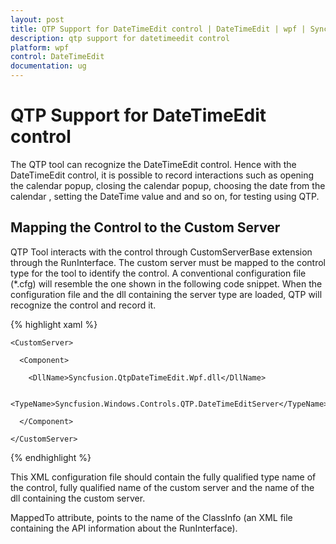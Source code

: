 ```yaml
---
layout: post
title: QTP Support for DateTimeEdit control | DateTimeEdit | wpf | Syncfusion
description: qtp support for datetimeedit control
platform: wpf
control: DateTimeEdit
documentation: ug
---
```


# QTP Support for DateTimeEdit control

The QTP tool can recognize the DateTimeEdit control. Hence with the DateTimeEdit control,  it is possible to record interactions such as opening the calendar popup, closing the calendar popup, choosing the date from  the calendar , setting the DateTime value and and so on, for testing using QTP.

## Mapping the Control to the Custom Server

QTP Tool interacts with the control through CustomServerBase extension through the RunInterface. The custom server must be mapped to the control type for the tool to identify the control. A conventional configuration file (*.cfg) will resemble the one shown in the following code snippet. When the configuration file and the dll containing the server type are loaded, QTP will recognize the control and record it.

{% highlight xaml %}

<?xml version="1.0" encoding="UTF-8"?>

<Controls>

  <Control Type="Syncfusion.Windows.Shared.DateTimeEdit" MappedTo="SfDateTimeEdit">

    <CustomServer>

      <Component>

        <DllName>Syncfusion.QtpDateTimeEdit.Wpf.dll</DllName>

        <TypeName>Syncfusion.Windows.Controls.QTP.DateTimeEditServer</TypeName>

      </Component>

    </CustomServer>

  </Control>

</Controls>

{% endhighlight  %}

This XML configuration file should contain the fully qualified type name of the control, fully qualified name of the custom server and the name of the dll containing the custom server.

MappedTo attribute, points to the name of the ClassInfo (an XML file containing the API information about the RunInterface).

